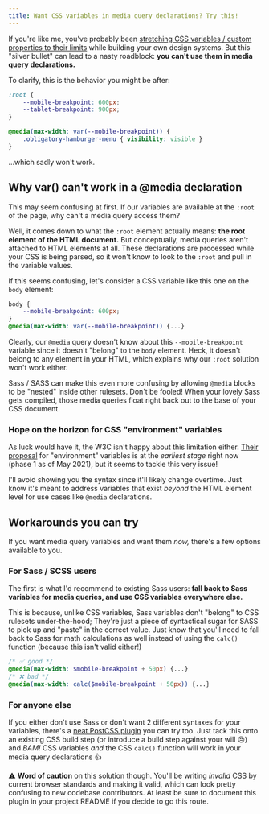 ```yaml
---
title: Want CSS variables in media query declarations? Try this!
---
```


If you're like me, you've probably been [stretching CSS variables / custom properties to their limits](https://bholmes.dev/blog/how-using-css-variables-cut-down-on-my-javascript/) while building your own design systems. But this "silver bullet" can lead to a nasty roadblock: **you can't use them in media query declarations.**

To clarify, this is the behavior you might be after:

```css
:root {
	--mobile-breakpoint: 600px;
	--tablet-breakpoint: 900px;
}

@media(max-width: var(--mobile-breakpoint)) {
	.obligatory-hamburger-menu { visibility: visible }
}
```

...which sadly won't work.

## Why var() can't work in a @media declaration

This may seem confusing at first. If our variables are available at the `:root` of the page, why can't a media query access them?

Well, it comes down to what the `:root` element actually means: **the root element of the HTML document.** But conceptually, media queries aren't attached to HTML elements at all. These declarations are processed while your CSS is being parsed, so it won't know to look to the `:root` and pull in the variable values.

If this seems confusing, let's consider a CSS variable like this one on the `body` element:

```css
body {
	--mobile-breakpoint: 600px;
}
@media(max-width: var(--mobile-breakpoint)) {...}
```

Clearly, our `@media` query doesn't know about this `--mobile-breakpoint` variable since it doesn't "belong" to the `body` element. Heck, it doesn't belong to any element in your HTML, which explains why our `:root` solution won't work either.

Sass / SASS can make this even more confusing by allowing `@media` blocks to be "nested" inside other rulesets. Don't be fooled! When your lovely Sass gets compiled, those media queries float right back out to the base of your CSS document.

### Hope on the horizon for CSS "environment" variables

As luck would have it, the W3C isn't happy about this limitation either. [Their proposal](https://drafts.csswg.org/css-env-1/) for "environment" variables is at the _earliest stage_ right now (phase 1 as of May 2021), but it seems to tackle this very issue!

I'll avoid showing you the syntax since it'll likely change overtime. Just know it's meant to address variables that exist _beyond_ the HTML element level for use cases like `@media` declarations.

## Workarounds you can try

If you want media query variables and want them _now,_ there's a few options available to you.

### For Sass / SCSS users

The first is what I'd recommend to existing Sass users: **fall back to Sass variables for media queries, and use CSS variables everywhere else.** 

This is because, unlike CSS variables, Sass variables don't "belong" to CSS rulesets under-the-hood; They're just a piece of syntactical sugar for SASS to pick up and "paste" in the correct value. Just know that you'll need to fall back to Sass for math calculations as well instead of using the `calc()` function (because this isn't valid either!)

```scss
/* ✅ good */
@media(max-width: $mobile-breakpoint + 50px) {...}
/* ❌ bad */
@media(max-width: calc($mobile-breakpoint + 50px)) {...}
```

### For anyone else

If you either don't use Sass or don't want 2 different syntaxes for your variables, there's a [neat PostCSS plugin](https://www.npmjs.com/package/postcss-media-variables) you can try too. Just tack this onto an existing CSS build step (or introduce a build step against your will 😣) and _BAM!_ CSS variables _and_ the CSS `calc()` function will work in your media query declarations 👍

⚠️ **Word of caution** on this solution though. You'll be writing _invalid_ CSS by current browser standards and making it valid, which can look pretty confusing to new codebase contributors. At least be sure to document this plugin in your project README if you decide to go this route.